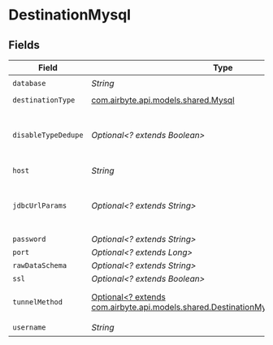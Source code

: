 # DestinationMysql


## Fields

| Field                                                                                                                                                                                            | Type                                                                                                                                                                                             | Required                                                                                                                                                                                         | Description                                                                                                                                                                                      | Example                                                                                                                                                                                          |
| ------------------------------------------------------------------------------------------------------------------------------------------------------------------------------------------------ | ------------------------------------------------------------------------------------------------------------------------------------------------------------------------------------------------ | ------------------------------------------------------------------------------------------------------------------------------------------------------------------------------------------------ | ------------------------------------------------------------------------------------------------------------------------------------------------------------------------------------------------ | ------------------------------------------------------------------------------------------------------------------------------------------------------------------------------------------------ |
| `database`                                                                                                                                                                                       | *String*                                                                                                                                                                                         | :heavy_check_mark:                                                                                                                                                                               | Name of the database.                                                                                                                                                                            |                                                                                                                                                                                                  |
| `destinationType`                                                                                                                                                                                | [com.airbyte.api.models.shared.Mysql](../../models/shared/Mysql.md)                                                                                                                              | :heavy_check_mark:                                                                                                                                                                               | N/A                                                                                                                                                                                              |                                                                                                                                                                                                  |
| `disableTypeDedupe`                                                                                                                                                                              | *Optional<? extends Boolean>*                                                                                                                                                                    | :heavy_minus_sign:                                                                                                                                                                               | Disable Writing Final Tables. WARNING! The data format in _airbyte_data is likely stable but there are no guarantees that other metadata columns will remain the same in future versions         |                                                                                                                                                                                                  |
| `host`                                                                                                                                                                                           | *String*                                                                                                                                                                                         | :heavy_check_mark:                                                                                                                                                                               | Hostname of the database.                                                                                                                                                                        |                                                                                                                                                                                                  |
| `jdbcUrlParams`                                                                                                                                                                                  | *Optional<? extends String>*                                                                                                                                                                     | :heavy_minus_sign:                                                                                                                                                                               | Additional properties to pass to the JDBC URL string when connecting to the database formatted as 'key=value' pairs separated by the symbol '&'. (example: key1=value1&key2=value2&key3=value3). |                                                                                                                                                                                                  |
| `password`                                                                                                                                                                                       | *Optional<? extends String>*                                                                                                                                                                     | :heavy_minus_sign:                                                                                                                                                                               | Password associated with the username.                                                                                                                                                           |                                                                                                                                                                                                  |
| `port`                                                                                                                                                                                           | *Optional<? extends Long>*                                                                                                                                                                       | :heavy_minus_sign:                                                                                                                                                                               | Port of the database.                                                                                                                                                                            | 3306                                                                                                                                                                                             |
| `rawDataSchema`                                                                                                                                                                                  | *Optional<? extends String>*                                                                                                                                                                     | :heavy_minus_sign:                                                                                                                                                                               | The database to write raw tables into                                                                                                                                                            |                                                                                                                                                                                                  |
| `ssl`                                                                                                                                                                                            | *Optional<? extends Boolean>*                                                                                                                                                                    | :heavy_minus_sign:                                                                                                                                                                               | Encrypt data using SSL.                                                                                                                                                                          |                                                                                                                                                                                                  |
| `tunnelMethod`                                                                                                                                                                                   | [Optional<? extends com.airbyte.api.models.shared.DestinationMysqlSSHTunnelMethod>](../../models/shared/DestinationMysqlSSHTunnelMethod.md)                                                      | :heavy_minus_sign:                                                                                                                                                                               | Whether to initiate an SSH tunnel before connecting to the database, and if so, which kind of authentication to use.                                                                             |                                                                                                                                                                                                  |
| `username`                                                                                                                                                                                       | *String*                                                                                                                                                                                         | :heavy_check_mark:                                                                                                                                                                               | Username to use to access the database.                                                                                                                                                          |                                                                                                                                                                                                  |